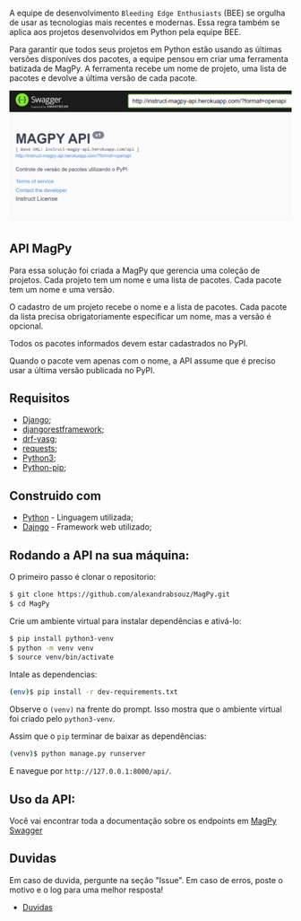 A equipe de desenvolvimento `Bleeding Edge Enthusiasts` (BEE) se orgulha de usar as tecnologias mais recentes e modernas. Essa regra também se aplica aos projetos desenvolvidos em Python pela equipe BEE.

Para garantir que todos seus projetos em Python estão usando as últimas versões disponíves dos pacotes, a equipe pensou em criar uma ferramenta batizada de MagPy. A ferramenta recebe um nome de projeto, uma lista de pacotes e devolve a última versão de cada pacote.

![Imagem swagger](https://github.com/alexandrabsouz/MagPy/blob/main/img/swagger_magpy.png)
## API MagPy

Para essa solução foi criada a MagPy que gerencia uma coleção de projetos. Cada projeto tem um nome e uma lista de pacotes. Cada pacote tem um nome e uma versão.

O cadastro de um projeto recebe o nome e a lista de pacotes. Cada pacote da lista precisa obrigatoriamente especificar um nome, mas a versão é opcional.

Todos os pacotes informados devem estar cadastrados no PyPI.

Quando o pacote vem apenas com o nome, a API assume que é preciso usar a última versão publicada no PyPI.

## Requisitos

* [Django](https://www.djangoproject.com/);
* [djangorestframework](https://www.django-rest-framework.org/);
* [drf-yasg](https://drf-yasg.readthedocs.io/en/stable/);
* [requests](https://docs.python-requests.org/en/master/);
* [Python3](https://www.python.org/);
* [Python-pip](https://pypi.org/project/pip/);


## Construido com

* [Python](https://www.python.org/) - Linguagem utilizada;
* [Dajngo](https://www.djangoproject.com/) - Framework web utilizado;

## Rodando a API na sua máquina:

O primeiro passo é clonar o repositorio:

```sh
$ git clone https://github.com/alexandrabsouz/MagPy.git
$ cd MagPy
```

Crie um ambiente virtual para instalar dependências e ativá-lo:

```sh
$ pip install python3-venv 
$ python -m venv venv 
$ source venv/bin/activate
```

Intale as dependencias:

```sh
(env)$ pip install -r dev-requirements.txt
```
Observe o `(venv)` na frente do prompt. Isso mostra que o ambiente virtual foi criado pelo `python3-venv`.

Assim que o `pip` terminar de baixar as dependências:
```sh
(venv)$ python manage.py runserver
```
E navegue por `http://127.0.0.1:8000/api/`.


## Uso da API:

Você vai encontrar toda a documentação sobre os endpoints em [MagPy Swagger](https://instruct-magpy-api.herokuapp.com/swagger/)


## Duvidas

Em caso de duvida, pergunte na seção "Issue". Em caso de erros, poste o motivo e o log para uma melhor resposta!

* [Duvidas](https://github.com/alexandrabsouz/MagPy/issues)

